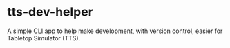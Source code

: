 # tts-dev-helper

A simple CLI app to help make development, with version control, easier for Tabletop Simulator (TTS).
